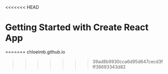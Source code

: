 <<<<<<< HEAD

# Getting Started with Create React App
=======
chloeimb.github.io
>>>>>>> 39ad8b9930cca6d95d647cecd3fff38693343d82


